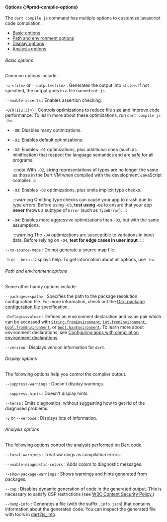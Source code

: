 #### Options {:#prod-compile-options}

The `dart compile js` command has multiple options
to customize javascript code compilation.

* [Basic options](#basic-options)
* [Path and environment options](#path-and-environment-options)
* [Display options](#display-options)
* [Analysis options](#analysis-options)

###### Basic options

Common options include:

`-o <file>` or `--output=<file>`
: Generates the output into `<file>`. 
  If not specified, the output goes in a file named `out.js`.

`--enable-asserts`
: Enables assertion checking.

`-O{0|1|2|3|4}`
: Controls optimizations to reduce file size and
  improve code performance.
  To learn more about these optimizations, 
  run `dart compile js -hv`.

  * `-O0`: Disables many optimizations.
  * `-O1`: Enables default optimizations.
  * `-O2`: Enables `-O1` optimizations, plus additional ones
    (such as minification) that respect the language semantics and
    are safe for all programs.

    :::note
    With `-O2`, string representations of types are no longer the same as
    those in the Dart VM when compiled with the development JavaScript compiler.
    :::
  * `-O3`: Enables `-O2` optimizations, plus omits implicit type checks.
    
    :::warning
    Omitting type checks can cause your app to crash due to type errors.
    Before using `-O3`, **test using `-O2`** to ensure that your app
    **never** throws a subtype of `Error` (such as `TypeError`).
    :::
  * `-O4`: Enables more aggressive optimizations than `-O3`,
    but with the same assumptions.
    
    :::warning
    The `-O4` optimizations are susceptible to variations in input data.
    Before relying on `-O4`, **test for edge cases in user input**.
    :::

`--no-source-maps`
: Do not generate a source map file.

`-h` or `--help`
: Displays help. To get information about all options, use `-hv`.


###### Path and environment options

Some other handy options include:

`--packages=<path>`
: Specifies the path to the package resolution configuration file.
  For more information, check out the
  [Dart package configuration file][] specification.

`-D<flag>=<value>`
: Defines an environment declaration and value pair
  which can be accessed with 
  [`String.fromEnvironment`][], [`int.fromEnvironment`][], 
  [`bool.fromEnvironment`][], or [`bool.hasEnvironment`][].
  To learn more about environment declarations,
  see [Configuring apps with compilation environment declarations][].

`--version`
: Displays version information for `dart`.

[Dart package configuration file]: {{site.repo.dart.lang}}/blob/main/accepted/2.8/language-versioning/package-config-file-v2.md
[`String.fromEnvironment`]: {{site.dart-api}}/{{site.sdkInfo.channel}}/dart-core/String/String.fromEnvironment.html
[`int.fromEnvironment`]: {{site.dart-api}}/{{site.sdkInfo.channel}}/dart-core/int/int.fromEnvironment.html
[`bool.fromEnvironment`]: {{site.dart-api}}/{{site.sdkInfo.channel}}/dart-core/bool/bool.fromEnvironment.html
[`bool.hasEnvironment`]: {{site.dart-api}}/{{site.sdkInfo.channel}}/dart-core/bool/bool.hasEnvironment.html
[Configuring apps with compilation environment declarations]: /guides/environment-declarations

###### Display options

The following options help you control the compiler output.

`--suppress-warnings`
: Doesn't display warnings.

`--suppress-hints`
: Doesn't display hints.

`--terse`
: Emits diagnostics, 
  without suggesting how to get rid of the diagnosed problems.

`-v` or `--verbose`
: Displays lots of information.


###### Analysis options

The following options control the analysis performed on Dart code.

`--fatal-warnings`
: Treat warnings as compilation errors.

`--enable-diagnostic-colors`
: Adds colors to diagnostic messages.

`--show-package-warnings`
: Shows warnings and hints generated from packages.

`--csp`
: Disables dynamic generation of code in the generated output.
  This is necessary to satisfy CSP restrictions
  (see [W3C Content Security Policy.](https://www.w3.org/TR/CSP/))

`--dump-info`
: Generates a file (with the suffix `.info.json`)
  that contains information about the generated code.
  You can inspect the generated file with tools in
  [dart2js_info](/go/dart2js-info).
